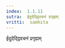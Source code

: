 ```yaml
---
index:  1.1.11
sutra:  ईदूदेद्द्विवचनं प्रगृह्यम्
vritti:  samhita 
---
```


ईदूदेद्द्विवचनं प्रगृह्यम्

